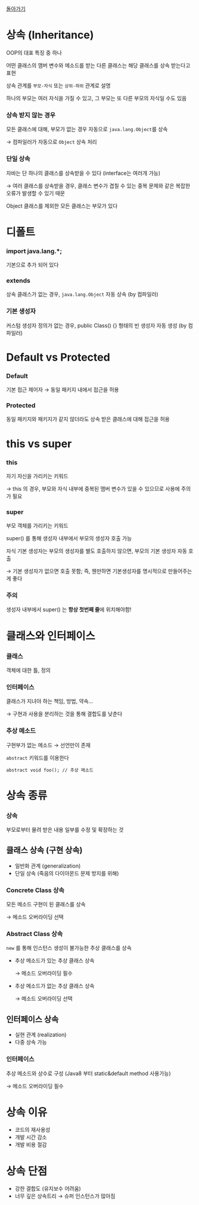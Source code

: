 [돌아가기](./README.md)

# **상속 (Inheritance)**

OOP의 대표 특징 중 하나

어떤 클래스의 맴버 변수와 메소드를 받는 다른 클래스는 해당 클래스를 상속 받는다고 표현

상속 관계를 `부모-자식` 또는 `상위-하위` 관계로 설명

하나의 부모는 여러 자식을 가질 수 있고, 그 부모는 또 다른 부모의 자식일 수도 있음

### **상속 받지 않는 경우**

모든 클래스에 대해, 부모가 없는 경우 자동으로 `java.lang.Object`를 상속

→ 컴파일러가 자동으로 `Object` 상속 처리

### **단일 상속**

자바는 단 하나의 클래스를 상속받을 수 있다 (interface는 여러개 가능)

→ 여러 클래스를 상속받을 경우, 클래스 변수가 겹칠 수 있는 중복 문제와 같은 복잡한 오류가 발생할 수 있기 때문

Object 클래스를 제외한 모든 클래스는 부모가 있다

# **디폴트**

### **import java.lang.*;**

기본으로 추가 되어 있다

### **extends**

상속 클래스가 없는 경우, `java.lang.Object` 자동 상속 (by 컴파일러)

### **기본 생성자**

커스텀 생성자 정의가 없는 경우, public Class() {} 형태의 빈 생성자 자동 생성 (by 컴파일러)

# **Default vs Protected**

### **Default**

기본 접근 제어자 → 동일 패키지 내에서 접근을 허용

### **Protected**

동일 패키지와 패키지가 같지 않더라도 상속 받은 클래스에 대해 접근을 허용

# **this vs super**

### **this**

자기 자신을 가리키는 키워드

→ this 의 경우, 부모와 자식 내부에 중복된 맴버 변수가 있을 수 있으므로 사용에 주의가 필요

### **super**

부모 객체를 가리키는 키워드

super() 를 통해 생성자 내부에서 부모의 생성자 호출 가능

자식 기본 생성자는 부모의 생성자를 별도 호출하지 않으면, 부모의 기본 생성자 자동 호출

→ 기본 생성자가 없으면 호출 못함; 즉, 웬만하면 기본생성자를 명시적으로 만들어주는게 좋다

### **주의**

생성자 내부에서 super() 는 **항상 첫번째 줄**에 위치해야함!

# **클래스와 인터페이스**

### **클래스**

객체에 대한 틀, 정의

### **인터페이스**

클래스가 지녀야 하는 책임, 방법, 약속...

→ 구현과 사용을 분리하는 것을 통해 결합도를 낮춘다

### **추상 메소드**

구현부가 없는 메소드 → 선언만이 존재

`abstract` 키워드를 이용한다

`abstract void foo(); // 추상 메소드`

# **상속 종류**

### **상속**

부모로부터 물려 받은 내용 일부를 수정 및 확장하는 것

## **클래스 상속 (구현 상속)**

- 일반화 관계 (generalization)
- 단일 상속 (죽음의 다이아몬드 문제 방지를 위해)

### **Concrete Class 상속**

모든 메소드 구현이 된 클래스를 상속

→ 메소드 오버라이딩 선택

### **Abstract Class 상속**

`new` 를 통해 인스턴스 생성이 불가능한 추상 클래스를 상속

- 추상 메소드가 있는 추상 클래스 상속

    → 메소드 오버라이딩 필수

- 추상 메소드가 없는 추상 클래스 상속

    → 메소드 오버라이딩 선택

## **인터페이스 상속**

- 실현 관계 (realization)
- 다중 상속 가능

### **인터페이스**

추상 메소드와 상수로 구성 (Java8 부터 static&default method 사용가능)

→ 메소드 오버라이딩 필수

# **상속 이유**

- 코드의 재사용성
- 개발 시간 감소
- 개발 비용 절감

# **상속 단점**

- 강한 결합도 (유지보수 어려움)
- 너무 깊은 상속트리 → 슈퍼 인스턴스가 많아짐
